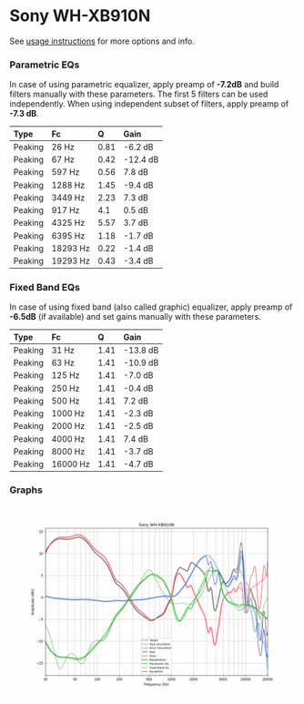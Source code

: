 # Sony WH-XB910N
See [usage instructions](https://github.com/jaakkopasanen/AutoEq#usage) for more options and info.

### Parametric EQs
In case of using parametric equalizer, apply preamp of **-7.2dB** and build filters manually
with these parameters. The first 5 filters can be used independently.
When using independent subset of filters, apply preamp of **-7.3 dB**.

| Type    | Fc       |    Q | Gain     |
|:--------|:---------|:-----|:---------|
| Peaking | 26 Hz    | 0.81 | -6.2 dB  |
| Peaking | 67 Hz    | 0.42 | -12.4 dB |
| Peaking | 597 Hz   | 0.56 | 7.8 dB   |
| Peaking | 1288 Hz  | 1.45 | -9.4 dB  |
| Peaking | 3449 Hz  | 2.23 | 7.3 dB   |
| Peaking | 917 Hz   | 4.1  | 0.5 dB   |
| Peaking | 4325 Hz  | 5.57 | 3.7 dB   |
| Peaking | 6395 Hz  | 1.18 | -1.7 dB  |
| Peaking | 18293 Hz | 0.22 | -1.4 dB  |
| Peaking | 19293 Hz | 0.43 | -3.4 dB  |

### Fixed Band EQs
In case of using fixed band (also called graphic) equalizer, apply preamp of **-6.5dB**
(if available) and set gains manually with these parameters.

| Type    | Fc       |    Q | Gain     |
|:--------|:---------|:-----|:---------|
| Peaking | 31 Hz    | 1.41 | -13.8 dB |
| Peaking | 63 Hz    | 1.41 | -10.9 dB |
| Peaking | 125 Hz   | 1.41 | -7.0 dB  |
| Peaking | 250 Hz   | 1.41 | -0.4 dB  |
| Peaking | 500 Hz   | 1.41 | 7.2 dB   |
| Peaking | 1000 Hz  | 1.41 | -2.3 dB  |
| Peaking | 2000 Hz  | 1.41 | -2.5 dB  |
| Peaking | 4000 Hz  | 1.41 | 7.4 dB   |
| Peaking | 8000 Hz  | 1.41 | -3.7 dB  |
| Peaking | 16000 Hz | 1.41 | -4.7 dB  |

### Graphs
![](./Sony%20WH-XB910N.png)
